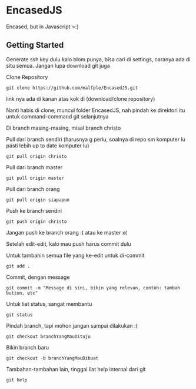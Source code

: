 # EncasedJS
Encased, but in Javascript >:)

## Getting Started

Generate ssh key dulu kalo blom punya, bisa cari di settings, caranya ada di situ semua.
Jangan lupa download git juga

Clone Repository
```
git clone https://github.com/malfple/EncasedJS.git
```
link nya ada di kanan atas kok di (download/clone repository)

Nanti habis di clone, muncul folder EncasedJS, nah pindah ke direktori itu untuk command-command git selanjutnya

Di branch masing-masing, misal branch christo

Pull dari branch sendiri (harusnya g perlu, soalnya di repo sm komputer lu pasti lebih up to date komputer lu)
```
git pull origin christo
```
Pull dari branch master
```
git pull origin master
```
Pull dari branch orang
```
git pull origin siapapun
```

Push ke branch sendiri
```
git push origin christo
```
Jangan push ke branch orang :( atau ke master x(

Setelah edit-edit,
kalo mau push harus commit dulu

Untuk tambahin semua file yang ke-edit untuk di-commit
```
git add .
```
Commit, dengan message
```
git commit -m "Message di sini, bikin yang relevan, contoh: tambah button, etc"
```

Untuk liat status, sangat membantu
```
git status
```

Pindah branch, tapi mohon jangan sampai dilakukan :(
```
git checkout branchYangMauDituju
```
Bikin branch baru
```
git checkout -b branchYangMauDibuat
```

Tambahan-tambahan lain, tinggal liat help internal dari git
```
git help
```
